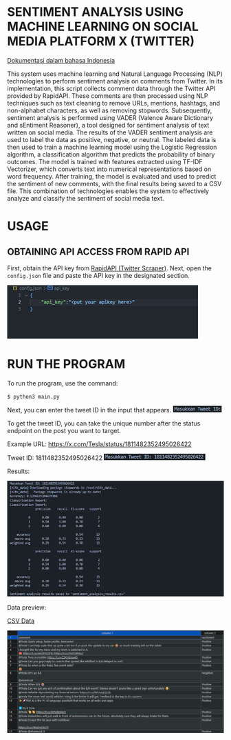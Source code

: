 # SENTIMENT ANALYSIS USING MACHINE LEARNING ON SOCIAL MEDIA PLATFORM X (TWITTER)

[Dokumentasi dalam bahasa Indonesia](doc/indonesia/README.md)

This system uses machine learning and Natural Language Processing (NLP) technologies to perform sentiment analysis on comments from Twitter. In its implementation, this script collects comment data through the Twitter API provided by RapidAPI. These comments are then processed using NLP techniques such as text cleaning to remove URLs, mentions, hashtags, and non-alphabet characters, as well as removing stopwords. Subsequently, sentiment analysis is performed using VADER (Valence Aware Dictionary and sEntiment Reasoner), a tool designed for sentiment analysis of text written on social media. The results of the VADER sentiment analysis are used to label the data as positive, negative, or neutral. The labeled data is then used to train a machine learning model using the Logistic Regression algorithm, a classification algorithm that predicts the probability of binary outcomes. The model is trained with features extracted using TF-IDF Vectorizer, which converts text into numerical representations based on word frequency. After training, the model is evaluated and used to predict the sentiment of new comments, with the final results being saved to a CSV file. This combination of technologies enables the system to effectively analyze and classify the sentiment of social media text.

# USAGE

## OBTAINING API ACCESS FROM RAPID API

First, obtain the API key from [RapidAPI (Twitter Scraper)](https://rapidapi.com/omarmhaimdat/api/Twitter). Next, open the `config.json` file and paste the API key in the designated section.

![Config.json](doc/img/image.png)

# RUN THE PROGRAM

To run the program, use the command:

```
$ python3 main.py
```


Next, you can enter the tweet ID in the input that appears. ![Tweet ID](doc/img/image2.png)

To get the tweet ID, you can take the unique number after the status endpoint on the post you want to target.

Example URL: https://x.com/Tesla/status/1811482352495026422

Tweet ID: 1811482352495026422 ![Tweet ID input](doc/img/image3.png)

Results:

![Results](doc/img/image4.png)

Data preview:

[CSV Data](/sentiment_analysis_results.csv)

![Data preview](doc/img/image5.png)
